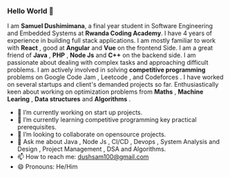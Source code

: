 ### Hello World 👋

I am **Samuel Dushimimana**, a final year student in Software Engineering and Embedded Systems at **Rwanda Coding Academy**. I have 4 years of experience in building full stack applications. I am mostly familiar to work with **React** , good at  **Angular** and **Vue** on the frontend Side. I am a great friend of **Java** , **PHP** , **Node Js** and **C++** on the backend side. I am passionate about dealing with complex tasks and approaching difficult problems. I am actively involved in solving **competitive programming** problems on Google Code Jam  , Leetcode , and Codeforces . I have worked on several startups and client's demanded projects so far. Enthusiastically keen about  working on optimization problems from **Maths** , **Machine Learing** , **Data structures** and **Algorithms** .

- 🔭 I’m currently working on start up projects.
- 🌱 I’m currently learning competitive programming key practical prerequisites.
- 👯 I’m looking to collaborate on opensource projects.
- 💬 Ask me about Java , Node Js , CI/CD , Devops , System Analysis and Design , Project Management , DSA and Algorithms. 
- 📫 How to reach me: dushsam100@gmail.com
- 😄 Pronouns: He/Him




